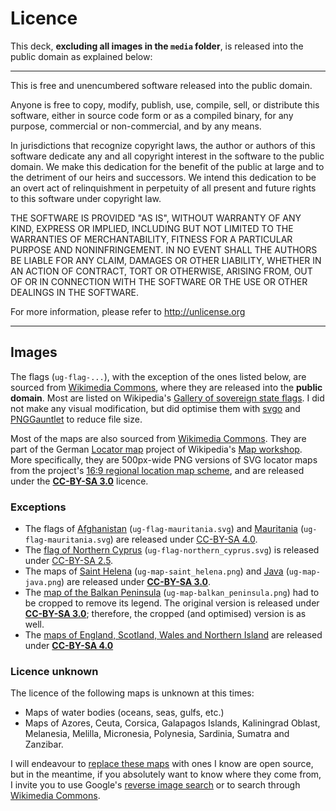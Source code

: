 # Licence

This deck, __excluding all images in the `media` folder__, is released into the public domain as explained below:

---

This is free and unencumbered software released into the public domain.

Anyone is free to copy, modify, publish, use, compile, sell, or
distribute this software, either in source code form or as a compiled
binary, for any purpose, commercial or non-commercial, and by any
means.

In jurisdictions that recognize copyright laws, the author or authors
of this software dedicate any and all copyright interest in the
software to the public domain. We make this dedication for the benefit
of the public at large and to the detriment of our heirs and
successors. We intend this dedication to be an overt act of
relinquishment in perpetuity of all present and future rights to this
software under copyright law.

THE SOFTWARE IS PROVIDED "AS IS", WITHOUT WARRANTY OF ANY KIND,
EXPRESS OR IMPLIED, INCLUDING BUT NOT LIMITED TO THE WARRANTIES OF
MERCHANTABILITY, FITNESS FOR A PARTICULAR PURPOSE AND NONINFRINGEMENT.
IN NO EVENT SHALL THE AUTHORS BE LIABLE FOR ANY CLAIM, DAMAGES OR
OTHER LIABILITY, WHETHER IN AN ACTION OF CONTRACT, TORT OR OTHERWISE,
ARISING FROM, OUT OF OR IN CONNECTION WITH THE SOFTWARE OR THE USE OR
OTHER DEALINGS IN THE SOFTWARE.

For more information, please refer to <http://unlicense.org>

---

## Images

The flags (`ug-flag-...`), with the exception of the ones listed below, are sourced from [Wikimedia Commons](https://commons.wikimedia.org/), where they are released into the **public domain**. Most are listed on Wikipedia's [Gallery of sovereign state flags](https://en.wikipedia.org/wiki/Gallery_of_sovereign_state_flags). I did not make any visual modification, but did optimise them with [svgo](https://github.com/svg/svgo) and [PNGGauntlet](https://pnggauntlet.com/) to reduce file size.

Most of the maps are also sourced from [Wikimedia Commons](https://commons.wikimedia.org/). They are part of the German [Locator map](https://de.wikipedia.org/wiki/Wikipedia:Kartenwerkstatt/Positionskarten) project of Wikipedia's [Map workshop](https://en.wikipedia.org/wiki/Wikipedia:Graphics_Lab/Map_workshop). More specifically, they are 500px-wide PNG versions of SVG locator maps from the project's [16:9 regional location map scheme](https://commons.wikimedia.org/wiki/Category:SVG_locator_maps_(16:9_regional_location_map_scheme)), and are released under the **[CC-BY-SA 3.0](https://creativecommons.org/licenses/by-sa/3.0/)** licence.

### Exceptions

- The flags of [Afghanistan](https://commons.wikimedia.org/wiki/File:Flag_of_Afghanistan.svg) (`ug-flag-mauritania.svg`) and [Mauritania](https://commons.wikimedia.org/wiki/File:Flag_of_Mauritania.svg) (`ug-flag-mauritania.svg`) are released under [CC-BY-SA 4.0](https://creativecommons.org/licenses/by-sa/4.0/deed.en).
- The [flag of Northern Cyprus](https://commons.wikimedia.org/wiki/File:Flag_of_the_Turkish_Republic_of_Northern_Cyprus.svg) (`ug-flag-northern_cyprus.svg`) is released under [CC-BY-SA 2.5](https://creativecommons.org/licenses/by-sa/2.5/deed.en).
- The maps of [Saint Helena](https://commons.wikimedia.org/wiki/File:St_Helena-Pos.png) (`ug-map-saint_helena.png`) and [Java](https://commons.wikimedia.org/wiki/File:Java_Locator.svg) (`ug-map-java.png`) are released under **[CC-BY-SA 3.0](https://creativecommons.org/licenses/by-sa/3.0/)**.
- The [map of the Balkan Peninsula](https://commons.wikimedia.org/wiki/File:Balkan_Peninsula.svg) (`ug-map-balkan_peninsula.png`) had to be cropped to remove its legend. The original version is released under **[CC-BY-SA 3.0](https://creativecommons.org/licenses/by-sa/3.0/)**; therefore, the cropped (and optimised) version is as well.
- The [maps of England, Scotland, Wales and Northern Island](https://commons.wikimedia.org/wiki/Category:SVG_locator_maps_of_countries_in_the_United_Kingdom_(location_map_scheme)) are released under **[CC-BY-SA 4.0](https://creativecommons.org/licenses/by-sa/4.0/deed.en)**

### Licence unknown

The licence of the following maps is unknown at this times:

- Maps of water bodies (oceans, seas, gulfs, etc.)
- Maps of Azores, Ceuta, Corsica, Galapagos Islands, Kaliningrad Oblast, Melanesia, Melilla, Micronesia, Polynesia, Sardinia, Sumatra and Zanzibar.

I will endeavour to [replace these maps](https://github.com/axelboc/anki-ultimate-geography/issues/1) with ones I know are open source, but in the meantime, if you absolutely want to know where they come from, I invite you to use Google's [reverse image search](https://support.google.com/websearch/answer/1325808?hl=en) or to search through [Wikimedia Commons](https://commons.wikimedia.org/).
